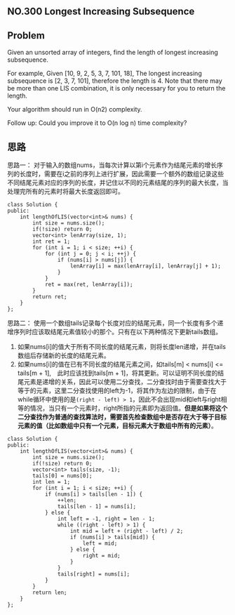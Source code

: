 ## NO.300 Longest Increasing Subsequence

## Problem
 Given an unsorted array of integers, find the length of longest increasing subsequence.

 For example,
 Given [10, 9, 2, 5, 3, 7, 101, 18],
 The longest increasing subsequence is [2, 3, 7, 101], therefore the length is 4. Note that there may be more than one LIS combination, it is only necessary for you to return the length.

 Your algorithm should run in O(n2) complexity.

 Follow up: Could you improve it to O(n log n) time complexity? 

## 思路
思路一：
对于输入的数组nums，当每次计算以第i个元素作为结尾元素的增长序列的长度时，需要在i之前的序列上进行扩展，因此需要一个额外的数组记录这些不同结尾元素对应的序列的长度，并记住以不同的元素结尾的序列的最大长度，当处理完所有的元素时将最大长度返回即可。

```
class Solution {
public:
    int lengthOfLIS(vector<int>& nums) {
        int size = nums.size();
        if(!size) return 0;
        vector<int> lenArray(size, 1);
        int ret = 1;
        for (int i = 1; i < size; ++i) {
            for (int j = 0; j < i; ++j) {
                if (nums[i] > nums[j]) {
                    lenArray[i] = max(lenArray[i], lenArray[j] + 1);
                }
            }
            ret = max(ret, lenArray[i]);
        }
        return ret;
    }
};
```

思路二：
使用一个数组tails记录每个长度对应的结尾元素，同一个长度有多个递增序列时应该取结尾元素值较小的那个。只有在以下两种情况下更新tails数组。
1. 如果nums[i]的值大于所有不同长度的结尾元素，则将长度len递增，并在tails数组后存储新的长度的结尾元素。
2. 如果nums[i]的值在已有不同长度的结尾元素之间，如tails[m] < nums[i] <= tails[m + 1],　此时应该找到tails[m + 1]，将其更新。可以证明不同长度的结尾元素是递增的关系，因此可以使用二分查找，二分查找时由于需要查找大于等于的元素，这里二分查找使用的left为-1，将其作为左边的限制，由于在while循环中使用的是`(right - left) > 1`，因此不会出现mid和left与right相等的情况，当只有一个元素时，right所指的元素即为返回值。**但是如果将这个二分查找作为普通的查找算法时，需要首先检查数组中是否存在大于等于目标元素的值（比如数组中只有一个元素，目标元素大于数组中所有的元素）**。

```
class Solution {
public:
    int lengthOfLIS(vector<int>& nums) {
        int size = nums.size();
        if(!size) return 0;
        vector<int> tails(size, -1);
        tails[0] = nums[0];
        int len = 1;
        for (int i = 1; i < size; ++i) {
            if (nums[i] > tails[len - 1]) {
                ++len;
                tails[len - 1] = nums[i];
            } else {
                int left = -1, right = len - 1;
                while ((right - left) > 1) {
                    int mid = left + (right - left) / 2;
                    if (nums[i] > tails[mid]) {
                        left = mid;
                    } else {
                        right = mid;
                    }
                }
                tails[right] = nums[i];
            }
        }
        return len;
    }
};
```
